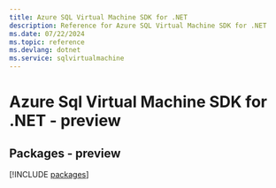 ```yaml
---
title: Azure SQL Virtual Machine SDK for .NET
description: Reference for Azure SQL Virtual Machine SDK for .NET
ms.date: 07/22/2024
ms.topic: reference
ms.devlang: dotnet
ms.service: sqlvirtualmachine
---
```

# Azure Sql Virtual Machine SDK for .NET - preview
## Packages - preview
[!INCLUDE [packages](sql-virtual-machine-index.md)]